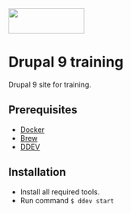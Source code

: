 <img src="https://www.mrm.com/content/dam/mrm/We_Partner_Logos/MRM_4C_new.svg" data-canonical-src="https://www.mrm.com/content/dam/mrm/We_Partner_Logos/MRM_4C_new.svg" width="150" height="50" />

# Drupal 9 training
Drupal 9 site for training.

## Prerequisites
  - [Docker](https://www.docker.com/)
  - [Brew](https://brew.sh/)
  - [DDEV](https://ddev.readthedocs.io/en/stable/)
  
## Installation
  - Install all required tools.
  - Run command `$ ddev start`

